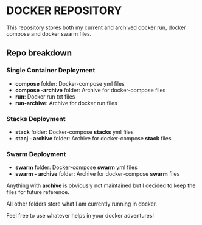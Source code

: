 # DOCKER REPOSITORY

This repository stores both my current and archived docker run, docker compose and docker swarm files.
<br>

## Repo breakdown

### Single Container Deployment

- **compose** folder: Docker-compose yml files
- **compose -archive** folder: Archive for docker-compose files
- **run**: Docker run txt files
- **run-archive**: Archive for docker run files

### Stacks Deployment

- **stack** folder: Docker-compose **stacks** yml files
- **stacj - archive** folder: Archive for docker-compose **stack** files

### Swarm Deployment

- **swarm** folder: Docker-compose **swarm** yml files
- **swarm - archive** folder: Archive for docker-compose **swarm** files
  <br>

Anything with **archive** is obviously not maintained but I decided to keep the files for future reference.

All other folders store what I am currently running in docker.

Feel free to use whatever helps in your docker adventures!
